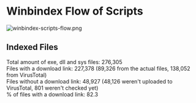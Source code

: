 # Winbindex Flow of Scripts

![winbindex-scripts-flow.png](winbindex-scripts-flow.png)

## Indexed Files

<!--FileStats-->
Total amount of exe, dll and sys files: 276,305  
Files with a download link: 227,378 (89,326 from the actual files, 138,052 from VirusTotal)  
Files without a download link: 48,927 (48,126 weren't uploaded to VirusTotal, 801 weren't checked yet)  
% of files with a download link: 82.3  
<!--/FileStats-->
